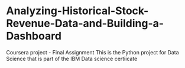 # Analyzing-Historical-Stock-Revenue-Data-and-Building-a-Dashboard
Coursera project - Final Assignment
This is the Python project for Data Science that is part of the IBM Data science certiicate
